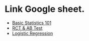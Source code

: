 # Link Google sheet.

- [Basic Statistics 101](https://docs.google.com/spreadsheets/d/1AU5jVmVHEeixHD6Oc5Cx-jg6Anh_82-s4EPELe4jrqU/edit?usp=sharing)
- [RCT & AB Test](https://docs.google.com/spreadsheets/d/1HC6_x5qNn8RIqXfEoeKSGR6v2IYm80hoAFLLklQ9mBY/edit?usp=sharing)
- [Logistic Regression](https://docs.google.com/spreadsheets/d/1oLpjkyFbWUDIWE1xZJ3UlU349RlB2L6F64fFOGS1Tv8/edit?usp=drive_link)

